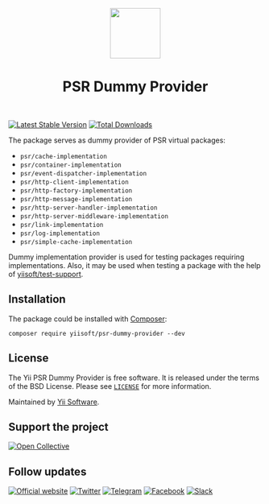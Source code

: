 <p align="center">
    <a href="https://github.com/yiisoft" target="_blank">
        <img src="https://yiisoft.github.io/docs/images/yii_logo.svg" height="100px">
    </a>
    <h1 align="center">PSR Dummy Provider</h1>
    <br>
</p>

[![Latest Stable Version](https://poser.pugx.org/yiisoft/psr-dummy-provider/v/stable.png)](https://packagist.org/packages/yiisoft/psr-dummy-provider)
[![Total Downloads](https://poser.pugx.org/yiisoft/psr-dummy-provider/downloads.png)](https://packagist.org/packages/yiisoft/psr-dummy-provider)

The package serves as dummy provider of PSR virtual packages:

- `psr/cache-implementation`
- `psr/container-implementation`
- `psr/event-dispatcher-implementation`
- `psr/http-client-implementation`
- `psr/http-factory-implementation`
- `psr/http-message-implementation`
- `psr/http-server-handler-implementation`
- `psr/http-server-middleware-implementation`
- `psr/link-implementation`
- `psr/log-implementation`
- `psr/simple-cache-implementation`

Dummy implementation provider is used for testing packages requiring implementations.
Also, it may be used when testing a package with the help of [yiisoft/test-support](https://github.com/yiisoft/test-support).

## Installation

The package could be installed with [Composer](https://getcomposer.org):

```shell
composer require yiisoft/psr-dummy-provider --dev
```

## License

The Yii PSR Dummy Provider is free software. It is released under the terms of the BSD License.
Please see [`LICENSE`](./LICENSE.md) for more information.

Maintained by [Yii Software](https://www.yiiframework.com/).

## Support the project

[![Open Collective](https://img.shields.io/badge/Open%20Collective-sponsor-7eadf1?logo=open%20collective&logoColor=7eadf1&labelColor=555555)](https://opencollective.com/yiisoft)

## Follow updates

[![Official website](https://img.shields.io/badge/Powered_by-Yii_Framework-green.svg?style=flat)](https://www.yiiframework.com/)
[![Twitter](https://img.shields.io/badge/twitter-follow-1DA1F2?logo=twitter&logoColor=1DA1F2&labelColor=555555?style=flat)](https://twitter.com/yiiframework)
[![Telegram](https://img.shields.io/badge/telegram-join-1DA1F2?style=flat&logo=telegram)](https://t.me/yii3en)
[![Facebook](https://img.shields.io/badge/facebook-join-1DA1F2?style=flat&logo=facebook&logoColor=ffffff)](https://www.facebook.com/groups/yiitalk)
[![Slack](https://img.shields.io/badge/slack-join-1DA1F2?style=flat&logo=slack)](https://yiiframework.com/go/slack)
